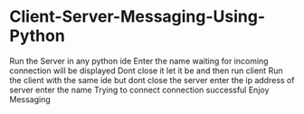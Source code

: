 # Client-Server-Messaging-Using-Python

Run the Server in any python ide
Enter the name
waiting for incoming connection will be displayed
Dont close it let it be and then run client
Run the client with the same ide but dont close the server
enter the ip address of server 
enter the name
Trying to connect
connection successful
Enjoy Messaging

